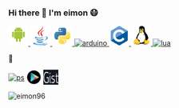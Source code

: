 ### Hi there 👋 I'm eimon 😷


<p align="left"> <a href="https://developer.android.com" target="_blank" rel="noreferrer"> <img src="https://raw.githubusercontent.com/devicons/devicon/master/icons/android/android-original-wordmark.svg" alt="android" width="40" height="40"/> </a> <a href="https://www.java.com" target="_blank" rel="noreferrer"> <img src="https://raw.githubusercontent.com/devicons/devicon/master/icons/java/java-original.svg" alt="java" width="40" height="40"/> </a> <a href="https://www.python.org" target="_blank" rel="noreferrer"> <img src="https://raw.githubusercontent.com/devicons/devicon/master/icons/python/python-original.svg" alt="python" width="40" height="40"/> </a> <a href="https://www.arduino.cc/" target="_blank" rel="noreferrer"> <img src="https://cdn.worldvectorlogo.com/logos/arduino-1.svg" alt="arduino" width="40" height="40"/> </a> <a href="https://www.cprogramming.com/" target="_blank" rel="noreferrer"> <img src="https://raw.githubusercontent.com/devicons/devicon/master/icons/c/c-original.svg" alt="c" width="40" height="40"/> </a> <a href="https://www.linux.org/" target="_blank" rel="noreferrer"> <img src="https://raw.githubusercontent.com/devicons/devicon/master/icons/linux/linux-original.svg" alt="linux" width="40" height="40"/> <a href="https://www.lua.org/" target="_blank" rel="noreferrer"> <img src="https://upload.wikimedia.org/wikipedia/commons/c/cf/Lua-Logo.svg" alt="lua" width="40" height="40"/> </a> </a> </p>  


🧐


<p align="left">
<a href="https://www.linkedin.com/in/penny-simitsi-401568211/" target="blank"><img align="center" src="https://github.com/rahuldkjain/github-profile-readme-generator/blob/master/src/images/icons/Social/linked-in-alt.svg" alt="ps" height="30" width="30" /></a>
<a href="https://play.google.com/store/apps/dev?id=7886251129591673571" target="blank"><img align="center" src="https://github.com/eimon96/eimon96/blob/main/icons/playstore.png" alt="eimon" height="30" width="30" /></a> 
<a href="https://gist.github.com/eimon96" target="blank"><img align="center" src="https://github.com/eimon96/eimon96/blob/main/icons/gist.png" alt="eimon96" height="30" width="30" /></a>    
</p>

<p><img align="left" src="https://github-readme-stats.vercel.app/api/top-langs?username=eimon96&show_icons=true&theme=dracula&title_color=09a5d9&text_color=00d900&hide_border=true&locale=en&layout=compact" alt="eimon96" /></p>

